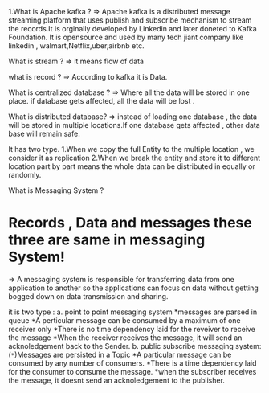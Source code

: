 1.What is Apache kafka ? 
=> Apache kafka is a distributed message streaming platform that uses publish and 
subscribe mechanism to stream the records.It is orginally developed by Linkedin and later doneted to Kafka Foundation. It is opensource and used by many tech jiant company like linkedin , walmart,Netflix,uber,airbnb etc.

What is stream ? 
=> it means flow of data

what is record ? 
=> According to kafka it is Data.

What is centralized database ? 
=> Where all the data will be stored in one place. if database gets affected, all the data will be 
lost .

What is distributed database? 
=> instead of loading one database , the data will be stored in multiple locations.If one database gets
affected , other data base will remain safe.

It has two type.
1.When we copy the full Entity to the multiple location , we consider it as replication
2.When we break the entity and store it to different location part by part means the whole data
can be distributed in equally or randomly.

What is Messaging System ? 
# Records , Data and messages these three are same in messaging System!
=>
A messaging system is responsible for transferring data from one application to another so the applications can focus on data without getting bogged down on data transmission and sharing.

it is two type :
a. point to point messaging system 
    *messages are parsed in queue
    *A perticular message can be consumed by a maximum of one receiver only
    *There is no time dependency laid for the reveiver to receive the message
    *When the receiver receives the message, it will send an acknoledgement back to the Sender.
b. public subscribe messaging 
system:
    (`*`)Messages are persisted in a Topic
    *A particular message can be consumed by any number of consumers.
    *There is a time dependency laid for the consumer to consume the message.
    *when the subscriber receives the message, it doesnt send an acknoledgement to the publisher.




